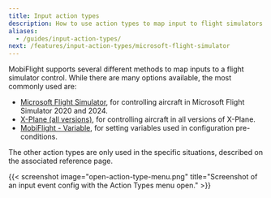 ```yaml
---
title: Input action types
description: How to use action types to map input to flight simulators in MobiFlight.
aliases:
  - /guides/input-action-types/
next: /features/input-action-types/microsoft-flight-simulator
---
```


MobiFlight supports several different methods to map inputs to a flight simulator control. While there are many options available, the most commonly used are:

- [Microsoft Flight Simulator](/features/input-action-types/microsoft-flight-simulator/), for controlling aircraft in Microsoft Flight Simulator 2020 and 2024.
- [X-Plane (all versions)](/features/input-action-types/x-plane-all-versions/), for controlling aircraft in all versions of X-Plane.
- [MobiFlight - Variable](/features/input-action-types/mobiflight-variable), for setting variables used in configuration pre-conditions.

The other action types are only used in the specific situations, described on the associated reference page.

{{< screenshot image="open-action-type-menu.png" title="Screenshot of an input event config with the Action Types menu open." >}}
